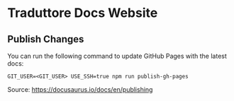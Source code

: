 # Traduttore Docs Website

## Publish Changes

You can run the following command to update GitHub Pages with the latest docs:

```
GIT_USER=<GIT_USER> USE_SSH=true npm run publish-gh-pages
```

Source: https://docusaurus.io/docs/en/publishing
